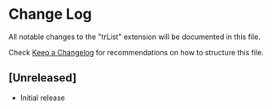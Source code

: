 # Change Log

All notable changes to the "trList" extension will be documented in this file.

Check [Keep a Changelog](http://keepachangelog.com/) for recommendations on how to structure this file.

## [Unreleased]

- Initial release